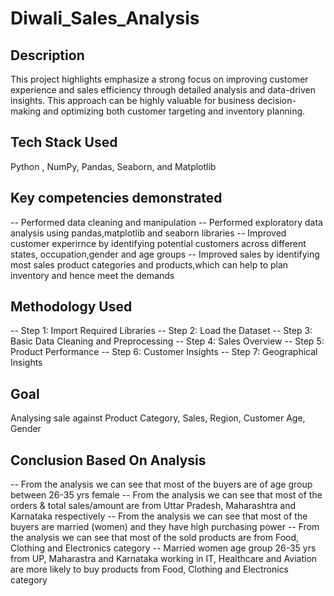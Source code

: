 # Diwali_Sales_Analysis

## Description
This project highlights emphasize a strong focus on improving customer experience and sales efficiency through detailed analysis and data-driven insights. This approach can be highly valuable for business decision-making and optimizing both customer targeting and inventory planning.

## Tech Stack Used
Python , NumPy, Pandas, Seaborn, and Matplotlib

## Key competencies demonstrated
-- Performed data cleaning and manipulation
-- Performed exploratory data analysis using pandas,matplotlib and seaborn libraries
-- Improved customer experirnce by identifying potential customers across different states, occupation,gender and age groups
-- Improved sales by identifying most sales product categories and products,which can help to plan inventory and hence meet the demands

## Methodology Used
-- Step 1: Import Required Libraries
-- Step 2: Load the Dataset
-- Step 3: Basic Data Cleaning and Preprocessing
-- Step 4: Sales Overview
-- Step 5: Product Performance
-- Step 6: Customer Insights
-- Step 7: Geographical Insights

## Goal
Analysing sale against Product Category, Sales, Region, Customer Age, Gender

## Conclusion Based On Analysis

-- From the analysis we can see that most of the buyers are of age group between 26-35 yrs female
-- From the analysis we can see that most of the orders & total sales/amount are from Uttar Pradesh, Maharashtra and Karnataka respectively
-- From the analysis we can see that most of the buyers are married (women) and they have high purchasing power
-- From the analysis we can see that most of the sold products are from Food, Clothing and Electronics category
-- Married women age group 26-35 yrs from UP,  Maharastra and Karnataka working in IT, Healthcare and Aviation are more likely to buy products from Food, Clothing and Electronics category







